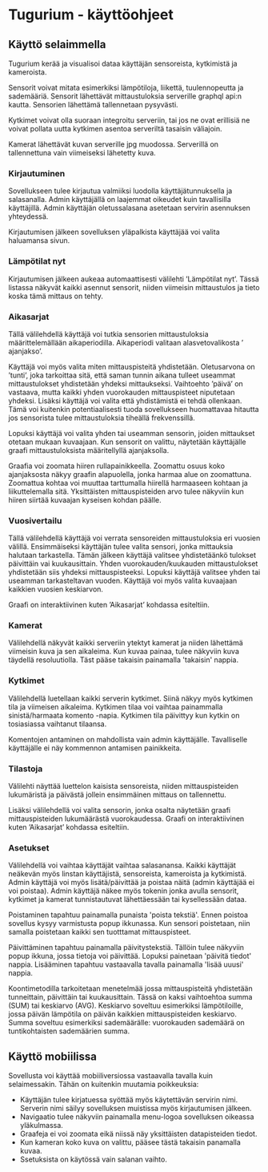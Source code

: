 # Tugurium - käyttöohjeet

## Käyttö selaimmella

Tugurium kerää ja visualisoi dataa käyttäjän sensoreista, kytkimistä ja kameroista.

Sensorit voivat mitata esimerkiksi lämpötiloja, liikettä, tuulennopeutta ja sademääriä. Sensorit lähettävät mittaustuloksia serverille graphql api:n kautta. Sensorien lähettämä tallennetaan pysyvästi.

Kytkimet voivat olla suoraan integroitu serveriin, tai jos ne ovat erillisiä ne voivat pollata uutta kytkimen asentoa serveriltä tasaisin väliajoin.

Kamerat lähettävät kuvan serverille jpg muodossa. Serverillä on tallennettuna vain viimeiseksi lähetetty kuva.

### Kirjautuminen

Sovellukseen tulee kirjautua valmiiksi luodolla käyttäjätunnuksella ja salasanalla. Admin käyttäjällä on laajemmat oikeudet kuin tavallisilla käyttäjillä. Admin käyttäjän oletussalasana asetetaan servirin asennuksen yhteydessä.

Kirjautumisen jälkeen sovelluksen yläpalkista käyttäjää voi valita haluamansa sivun.

### Lämpötilat nyt

Kirjautumisen jälkeen aukeaa automaattisesti välilehti ’Lämpötilat nyt’. Tässä listassa näkyvät kaikki asennut sensorit, niiden viimeisin mittaustulos ja tieto koska tämä mittaus on tehty.

### Aikasarjat

Tällä välilehdellä käyttäjä voi tutkia sensorien mittaustuloksia määrittelemällään aikaperiodilla. Aikaperiodi valitaan alasvetovalikosta ’ ajanjakso’.

Käyttäjä voi myös valita miten mittauspisteitä yhdistetään. Oletusarvona on ’tunti’, joka tarkoittaa sitä, että saman tunnin aikana tulleet useammat mittaustulokset yhdistetään yhdeksi mittaukseksi. Vaihtoehto ’päivä’ on vastaava, mutta kaikki yhden vuorokauden mittauspisteet niputetaan yhdeksi. Lisäksi käyttäjä voi valita että yhdistämistä ei tehdä ollenkaan. Tämä voi kuitenkin potentiaalisesti tuoda sovellukseen huomattavaa hitautta jos sensorista tulee mittaustuloksia tiheällä frekvenssillä.

Lopuksi käyttäjä voi valita yhden tai useamman sensorin, joiden mittaukset otetaan mukaan kuvaajaan. Kun sensorit on valittu, näytetään käyttäjälle graafi mittaustuloksista määritellyllä ajanjaksolla.

Graafia voi zoomata hiiren rullapainikkeella. Zoomattu osuus koko ajanjaksosta näkyy graafin alapuolella, jonka harmaa alue on zoomattuna. Zoomattua kohtaa voi muuttaa tarttumalla hiirellä harmaaseen kohtaan ja liikuttelemalla sitä. Yksittäisten mittauspisteiden arvo tulee näkyviin kun hiiren siirtää kuvaajan kyseisen kohdan päälle.

### Vuosivertailu

Tällä välilehdellä käyttäjä voi verrata sensoreiden mittaustuloksia eri vuosien välillä. Ensimmäiseksi käyttäjän tulee valita sensori, jonka mittauksia halutaan tarkastella. Tämän jälkeen käyttäjä valitsee yhdistetäänkö tulokset päivittäin vai kuukausittain. Yhden vuorokauden/kuukauden mittaustulokset yhdistetään siis yhdeksi mittauspisteeksi. Lopuksi käyttäjä valitsee yhden tai useamman tarkasteltavan vuoden. Käyttäjä voi myös valita kuvaajaan kaikkien vuosien keskiarvon.

Graafi on interaktiivinen kuten ’Aikasarjat’ kohdassa esiteltiin.

### Kamerat

Välilehdellä näkyvät kaikki serveriin ytektyt kamerat ja niiden lähettämä viimeisin kuva ja sen aikaleima. Kun kuvaa painaa, tulee näkyviin kuva täydellä resoluutiolla. Täst pääse takaisin painamalla 'takaisin' nappia.

### Kytkimet

Välilehdellä luetellaan kaikki serverin kytkimet. Siinä näkyy myös kytkimen tila ja viimeisen aikaleima. Kytkimen tilaa voi vaihtaa painammalla sinistä/harmaata komento -napia. Kytkimen tila päivittyy kun kytkin on tosiasiassa vaihtanut tilaansa.

Komentojen antaminen on mahdollista vain admin käyttäjälle. Tavalliselle käyttäjälle ei näy kommennon antamisen painikkeita.

### Tilastoja

Välilehti näyttää luettelon kaisista sensoreista, niiden mittauspisteiden lukumäristä ja päivästä jollein ensimmäinen mittaus on tallennettu.

Lisäksi välilehdellä voi valita sensorin, jonka osalta näytetään graafi mittauspisteiden lukumäärästä vuorokaudessa. Graafi on interaktiivinen kuten ’Aikasarjat’ kohdassa esiteltiin.

### Asetukset

Välilehdellä voi vaihtaa käyttäjät vaihtaa salasanansa. Kaikki käyttäjät neäkevän myös linstan käyttäjistä, sensoreista, kameroista ja kytkimistä. Admin käyttäjä voi myös lisätä/päivittää ja poistaa näitä (admin käyttäjää ei voi poistaa). Admin käyttäjä näkee myös tokenin jonka avulla sensorit, kytkimet ja kamerat tunnistautuvat lähettäessään tai kysellessään dataa.

Poistaminen tapahtuu painamalla punaista 'poista tekstiä'. Ennen poistoa sovellus kysyy varmistusta popup ikkunassa. Kun sensori poistetaan, niin samalla poistetaan kaikki sen tuotttamat mittauspisteet.

Päivittäminen tapahtuu painamalla päivitystekstiä. Tällöin tulee näkyviin popup ikkuna, jossa tietoja voi päivittää. Lopuksi painetaan 'päivitä tiedot' nappia. Lisääminen tapahtuu vastaavalla tavalla painamalla 'lisää uuusi' nappia.

Koontimetodilla tarkoitetaan menetelmää jossa mittauspisteitä yhdistetään tunneittain, päivittäin tai kuukausittain. Tässä on kaksi vaihtoehtoa summa (SUM) tai keskiarvo (AVG). Keskiarvo soveltuu esimerkiksi lämpötiloille, jossa päivän lämpötila on päivän kaikkien mittauspisteiden keskiarvo. Summa soveltuu esimerkiksi sademäärälle: vuorokauden sademäärä on tuntikohtaisten sademäärien summa.

## Käyttö mobiilissa

Sovellusta voi käyttää mobiiliversiossa vastaavalla tavalla kuin selaimessakin. Tähän on kuitenkin muutamia poikkeuksia:

- Käyttäjän tulee kirjatuessa syöttää myös käytettävän servirin nimi. Serverin nimi säilyy sovelluksen muistissa myös kirjautumisen jälkeen.
- Navigaatio tulee näkyviin painamalla menu-logoa sovelluksen oikeassa yläkulmassa.
- Graafeja ei voi zoomata eikä niissä näy yksittäisten datapisteiden tiedot.
- Kun kameran koko kuva on valittu, pääsee tästä takaisin panamalla kuvaa.
- Ssetuksista on käytössä vain salanan vaihto.
